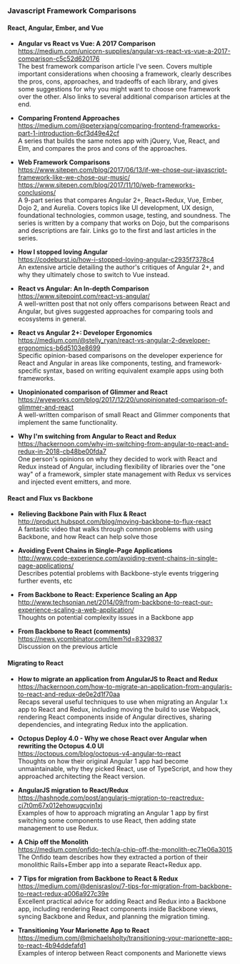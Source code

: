 ### Javascript Framework Comparisons

#### React, Angular, Ember, and Vue

- **Angular vs React vs Vue: A 2017 Comparison**  
  https://medium.com/unicorn-supplies/angular-vs-react-vs-vue-a-2017-comparison-c5c52d620176  
  The best framework comparison article I've seen. Covers multiple important considerations when choosing a framework, clearly describes the pros, cons, approaches, and tradeoffs of each library, and gives some suggestions for why you might want to choose one framework over the other.  Also links to several additional comparison articles at the end.

- **Comparing Frontend Approaches**  
  https://medium.com/@peterxjang/comparing-frontend-frameworks-part-1-introduction-6cf3d49e42cf  
  A series that builds the same notes app with jQuery, Vue, React, and Elm, and compares the pros and cons of the approaches.
  
- **Web Framework Comparisons**  
  https://www.sitepen.com/blog/2017/06/13/if-we-chose-our-javascript-framework-like-we-chose-our-music/  
  https://www.sitepen.com/blog/2017/11/10/web-frameworks-conclusions/  
  A 9-part series that compares Angular 2+, React+Redux, Vue, Ember, Dojo 2, and Aurelia.  Covers topics like UI development, UX design, foundational technologies, common usage, testing, and soundness.  The series is written by a company that works on Dojo, but the comparisons and descriptions are fair.  Links go to the first and last articles in the series.
  
- **How I stopped loving Angular**  
  https://codeburst.io/how-i-stopped-loving-angular-c2935f7378c4  
  An extensive article detailing the author's critiques of Angular 2+, and why they ultimately chose to switch to Vue instead.
  
- **React vs Angular: An In-depth Comparison**  
  https://www.sitepoint.com/react-vs-angular/  
  A well-written post that not only offers comparisons between React and Angular, but gives suggested approaches for comparing tools and ecosystems in general.
  
- **React vs Angular 2+: Developer Ergonomics**  
  https://medium.com/@stelly_ryan/react-vs-angular-2-developer-ergonomics-b6d5103e8699  
  Specific opinion-based comparisons on the developer experience for React and Angular in areas like components, testing, and framework-specific syntax, based on writing equivalent example apps using both frameworks.

- **Unopinionated comparison of Glimmer and React**  
  https://wyeworks.com/blog/2017/12/20/unopinionated-comparison-of-glimmer-and-react  
  A well-written comparison of small React and Glimmer components that implement the same functionality.

- **Why I'm switching from Angular to React and Redux**  
  https://hackernoon.com/why-im-switching-from-angular-to-react-and-redux-in-2018-cb48be00fda7  
  One person's opinions on why they decided to work with React and Redux instead of Angular, including flexibility of libraries over the "one way" of a framework, simpler state management with Redux vs services and injected event emitters, and more.


#### React and Flux vs Backbone

- **Relieving Backbone Pain with Flux & React**  
  http://product.hubspot.com/blog/moving-backbone-to-flux-react  
  A fantastic video that walks through common problems with using Backbone, and how React can help solve those

- **Avoiding Event Chains in Single-Page Applications**  
  http://www.code-experience.com/avoiding-event-chains-in-single-page-applications/  
  Describes potential problems with Backbone-style events triggering further events, etc

- **From Backbone to React: Experience Scaling an App**  
  http://www.techsonian.net/2014/09/from-backbone-to-react-our-experience-scaling-a-web-application/  
  Thoughts on potential complexity issues in a Backbone app

- **From Backbone to React (comments)**  
  https://news.ycombinator.com/item?id=8329837  
  Discussion on the previous article


#### Migrating to React

- **How to migrate an application from AngularJS to React and Redux**  
  https://hackernoon.com/how-to-migrate-an-application-from-angularjs-to-react-and-redux-de0e2d1f70aa  
  Recaps several useful techniques to use when migrating an Angular 1.x app to React and Redux, including moving the build to use Webpack, rendering React components inside of Angular directives, sharing dependencies, and integrating Redux into the application.
  
- **Octopus Deploy 4.0 - Why we chose React over Angular when rewriting the Octopus 4.0 UI**  
  https://octopus.com/blog/octopus-v4-angular-to-react  
  Thoughts on how their original Angular 1 app had become unmaintainable, why they picked React, use of TypeScript, and how they approached architecting the React version.
  
- **AngularJS migration to React/Redux**  
  https://hashnode.com/post/angularjs-migration-to-reactredux-cj7t0m67x012ehowugcvjn1xj  
  Examples of how to approach migrating an Angular 1 app by first switching some components to use React, then adding state management to use Redux.

- **A Chip off the Monolith**  
  https://medium.com/onfido-tech/a-chip-off-the-monolith-ec71e06a3015  
  The Onfido team describes how they extracted a portion of their monolithic Rails+Ember app into a separate React+Redux app.
  
- **7 Tips for migration from Backbone to React & Redux**  
  https://medium.com/@denisraslov/7-tips-for-migration-from-backbone-to-react-redux-a006a927c39e  
  Excellent practical advice for adding React and Redux into a Backbone app, including rendering React components inside Backbone views, syncing Backbone and Redux, and planning the migration timing.
  
- **Transitioning Your Marionette App to React**  
  https://medium.com/@michaelsholty/transitioning-your-marionette-app-to-react-4b94ddefafd1  
  Examples of interop between React components and Marionette views